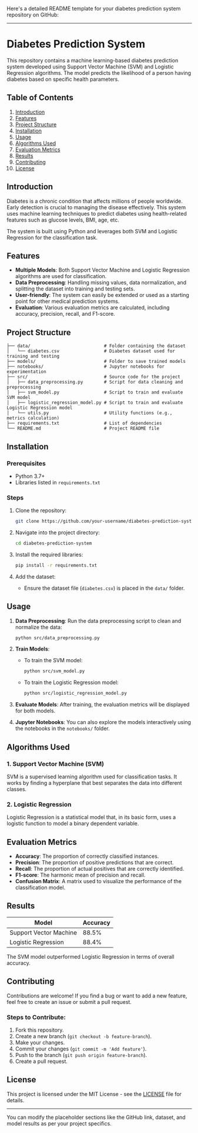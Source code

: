 Here's a detailed README template for your diabetes prediction system repository on GitHub:

---

# Diabetes Prediction System

This repository contains a machine learning-based diabetes prediction system developed using Support Vector Machine (SVM) and Logistic Regression algorithms. The model predicts the likelihood of a person having diabetes based on specific health parameters.

## Table of Contents

1. [Introduction](#introduction)
2. [Features](#features)
3. [Project Structure](#project-structure)
4. [Installation](#installation)
5. [Usage](#usage)
6. [Algorithms Used](#algorithms-used)
7. [Evaluation Metrics](#evaluation-metrics)
8. [Results](#results)
9. [Contributing](#contributing)
10. [License](#license)

## Introduction

Diabetes is a chronic condition that affects millions of people worldwide. Early detection is crucial to managing the disease effectively. This system uses machine learning techniques to predict diabetes using health-related features such as glucose levels, BMI, age, etc. 

The system is built using Python and leverages both SVM and Logistic Regression for the classification task.

## Features

- **Multiple Models**: Both Support Vector Machine and Logistic Regression algorithms are used for classification.
- **Data Preprocessing**: Handling missing values, data normalization, and splitting the dataset into training and testing sets.
- **User-friendly**: The system can easily be extended or used as a starting point for other medical prediction systems.
- **Evaluation**: Various evaluation metrics are calculated, including accuracy, precision, recall, and F1-score.

## Project Structure

```
├── data/                            # Folder containing the dataset
│   └── diabetes.csv                 # Diabetes dataset used for training and testing
├── models/                          # Folder to save trained models
├── notebooks/                       # Jupyter notebooks for experimentation
├── src/                             # Source code for the project
│   ├── data_preprocessing.py        # Script for data cleaning and preprocessing
│   ├── svm_model.py                 # Script to train and evaluate SVM model
│   ├── logistic_regression_model.py # Script to train and evaluate Logistic Regression model
│   └── utils.py                     # Utility functions (e.g., metrics calculation)
├── requirements.txt                 # List of dependencies
└── README.md                        # Project README file
```

## Installation

### Prerequisites

- Python 3.7+
- Libraries listed in `requirements.txt`

### Steps

1. Clone the repository:
   ```bash
   git clone https://github.com/your-username/diabetes-prediction-system.git
   ```
   
2. Navigate into the project directory:
   ```bash
   cd diabetes-prediction-system
   ```

3. Install the required libraries:
   ```bash
   pip install -r requirements.txt
   ```

4. Add the dataset:
   - Ensure the dataset file (`diabetes.csv`) is placed in the `data/` folder.

## Usage

1. **Data Preprocessing**:
   Run the data preprocessing script to clean and normalize the data:
   ```bash
   python src/data_preprocessing.py
   ```

2. **Train Models**:
   - To train the SVM model:
     ```bash
     python src/svm_model.py
     ```
   - To train the Logistic Regression model:
     ```bash
     python src/logistic_regression_model.py
     ```

3. **Evaluate Models**:
   After training, the evaluation metrics will be displayed for both models.

4. **Jupyter Notebooks**:
   You can also explore the models interactively using the notebooks in the `notebooks/` folder.

## Algorithms Used

### 1. Support Vector Machine (SVM)
SVM is a supervised learning algorithm used for classification tasks. It works by finding a hyperplane that best separates the data into different classes.

### 2. Logistic Regression
Logistic Regression is a statistical model that, in its basic form, uses a logistic function to model a binary dependent variable.

## Evaluation Metrics

- **Accuracy**: The proportion of correctly classified instances.
- **Precision**: The proportion of positive predictions that are correct.
- **Recall**: The proportion of actual positives that are correctly identified.
- **F1-score**: The harmonic mean of precision and recall.
- **Confusion Matrix**: A matrix used to visualize the performance of the classification model.

## Results

| Model               | Accuracy |
|---------------------|----------|
| Support Vector Machine | 88.5%    | 
| Logistic Regression   | 88.4%    |
The SVM model outperformed Logistic Regression in terms of overall accuracy.

## Contributing

Contributions are welcome! If you find a bug or want to add a new feature, feel free to create an issue or submit a pull request.

### Steps to Contribute:
1. Fork this repository.
2. Create a new branch (`git checkout -b feature-branch`).
3. Make your changes.
4. Commit your changes (`git commit -m 'Add feature'`).
5. Push to the branch (`git push origin feature-branch`).
6. Create a pull request.

## License

This project is licensed under the MIT License - see the [LICENSE](LICENSE) file for details.

---

You can modify the placeholder sections like the GitHub link, dataset, and model results as per your project specifics.
